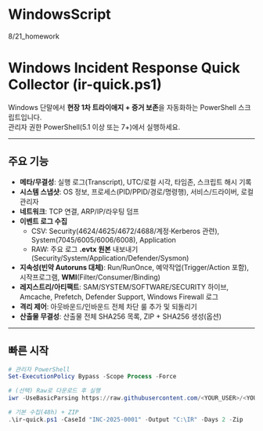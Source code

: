 # WindowsScript
8/21_homework



# Windows Incident Response Quick Collector (ir-quick.ps1)

Windows 단말에서 **현장 1차 트라이애지 + 증거 보존**을 자동화하는 PowerShell 스크립트입니다.  
관리자 권한 PowerShell(5.1 이상 또는 7+)에서 실행하세요.

---

## 주요 기능

- **메타/무결성**: 실행 로그(Transcript), UTC/로컬 시각, 타임존, 스크립트 해시 기록
- **시스템 스냅샷**: OS 정보, 프로세스(PID/PPID/경로/명령행), 서비스/드라이버, 로컬 관리자
- **네트워크**: TCP 연결, ARP/IP/라우팅 덤프
- **이벤트 로그 수집**
  - CSV: Security(4624/4625/4672/4688/계정·Kerberos 관련), System(7045/6005/6006/6008), Application
  - RAW: 주요 로그 **.evtx 원본** 내보내기(Security/System/Application/Defender/Sysmon)
- **지속성(빈약 Autoruns 대체)**: Run/RunOnce, 예약작업(Trigger/Action 포함), 시작프로그램, **WMI**(Filter/Consumer/Binding)
- **레지스트리/아티팩트**: SAM/SYSTEM/SOFTWARE/SECURITY 하이브, Amcache, Prefetch, Defender Support, Windows Firewall 로그
- **격리 제어**: 아웃바운드/인바운드 전체 차단 룰 추가 및 되돌리기
- **산출물 무결성**: 산출물 전체 SHA256 목록, ZIP + SHA256 생성(옵션)

---

## 빠른 시작

```powershell
# 관리자 PowerShell
Set-ExecutionPolicy Bypass -Scope Process -Force

# (선택) Raw로 다운로드 후 실행
iwr -UseBasicParsing https://raw.githubusercontent.com/<YOUR_USER>/<YOUR_REPO>/main/ir-quick.ps1 -OutFile ir-quick.ps1

# 기본 수집(48h) + ZIP
.\ir-quick.ps1 -CaseId "INC-2025-0001" -Output "C:\IR" -Days 2 -Zip
